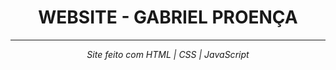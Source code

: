 <div align="center">
<h1>WEBSITE - GABRIEL PROENÇA</h1
</div>
<hr>
<div align="center"
<p><i>Site feito com HTML | CSS | JavaScript</i></p>
</div>
